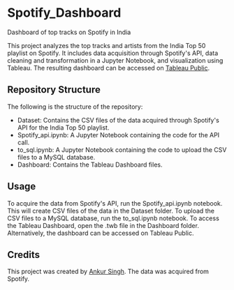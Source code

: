 # Spotify_Dashboard
Dashboard of top tracks on Spotify in India

This project analyzes the top tracks and artists from the India Top 50 playlist on Spotify. It includes data acquisition through Spotify's API, data cleaning and transformation in a Jupyter Notebook, and visualization using Tableau. The resulting dashboard can be accessed on [Tableau Public](https://public.tableau.com/views/Spotify_Top_Tracks/Dashboard1?:language=en-US&publish=yes&:display_count=n&:origin=viz_share_link).

## Repository Structure
The following is the structure of the repository:

- Dataset: Contains the CSV files of the data acquired through Spotify's API for the India Top 50 playlist.
- Spotify_api.ipynb: A Jupyter Notebook containing the code for the API call.
- to_sql.ipynb: A Jupyter Notebook containing the code to upload the CSV files to a MySQL database.
- Dashboard: Contains the Tableau Dashboard files.

## Usage
To acquire the data from Spotify's API, run the Spotify_api.ipynb notebook. This will create CSV files of the data in the Dataset folder.
To upload the CSV files to a MySQL database, run the to_sql.ipynb notebook.
To access the Tableau Dashboard, open the .twb file in the Dashboard folder. Alternatively, the dashboard can be accessed on Tableau Public.

## Credits
This project was created by [Ankur Singh](https://www.linkedin.com/in/ankur-singh-83929818b/). The data was acquired from Spotify.

